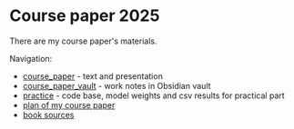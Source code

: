 # Course paper 2025

There are my course paper's materials. 

Navigation:
- [course_paper](/sem_6/course_paper/course_paper/) - text and presentation
- [course_paper_vault](/sem_6/course_paper/course_paper_vault/) - work notes in Obsidian vault
- [practice](/sem_6/course_paper/practice/) - code base, model weights and csv results for practical part
- [plan of my course paper](/sem_6/course_paper/course_paper_vault/Paper_plan.md)
- [book sources](/sem_6/course_paper/course_paper_vault/Bookmarks.md)